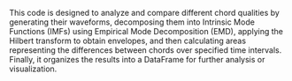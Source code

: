 This code is designed to analyze and compare different chord qualities by generating their waveforms, decomposing them into Intrinsic Mode Functions (IMFs) using Empirical Mode Decomposition (EMD), applying the Hilbert transform to obtain envelopes, and then calculating areas representing the differences between chords over specified time intervals. Finally, it organizes the results into a DataFrame for further analysis or visualization.
